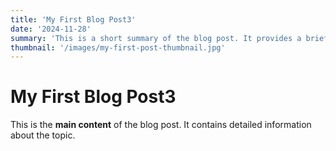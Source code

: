 ```yaml
---
title: 'My First Blog Post3'
date: '2024-11-28'
summary: 'This is a short summary of the blog post. It provides a brief introduction to the content.'
thumbnail: '/images/my-first-post-thumbnail.jpg'
---
```


# My First Blog Post3

This is the **main content** of the blog post. It contains detailed information about the topic.
